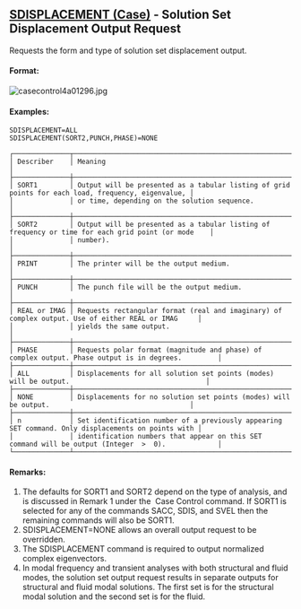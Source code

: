 ## [SDISPLACEMENT (Case)](https://help.hexagonmi.com/bundle/MSC_Nastran_2022.4/page/Nastran_Combined_Book/qrg/casecontrol4a/TOC.SDISPLACEMENT.Case.xhtml) - Solution Set Displacement Output Request

Requests the form and type of solution set displacement output.

#### Format:

![casecontrol4a01296.jpg](https://help-be.hexagonmi.com/bundle/MSC_Nastran_2022.4/page/Nastran_Combined_Book/qrg/casecontrol4a/../../../assets/casecontrol4a01296.jpg?_LANG=enus)  

#### Examples:

```nastran
SDISPLACEMENT=ALL
SDISPLACEMENT(SORT2,PUNCH,PHASE)=NONE
```

```text
┌──────────────┬────────────────────────────────────────────────────────────────────────────────────────────────────┐
│ Describer    │ Meaning                                                                                            │
├──────────────┼────────────────────────────────────────────────────────────────────────────────────────────────────┤
│ SORT1        │ Output will be presented as a tabular listing of grid points for each load, frequency, eigenvalue, │
│              │ or time, depending on the solution sequence.                                                       │
├──────────────┼────────────────────────────────────────────────────────────────────────────────────────────────────┤
│ SORT2        │ Output will be presented as a tabular listing of frequency or time for each grid point (or mode    │
│              │ number).                                                                                           │
├──────────────┼────────────────────────────────────────────────────────────────────────────────────────────────────┤
│ PRINT        │ The printer will be the output medium.                                                             │
├──────────────┼────────────────────────────────────────────────────────────────────────────────────────────────────┤
│ PUNCH        │ The punch file will be the output medium.                                                          │
├──────────────┼────────────────────────────────────────────────────────────────────────────────────────────────────┤
│ REAL or IMAG │ Requests rectangular format (real and imaginary) of complex output. Use of either REAL or IMAG     │
│              │ yields the same output.                                                                            │
├──────────────┼────────────────────────────────────────────────────────────────────────────────────────────────────┤
│ PHASE        │ Requests polar format (magnitude and phase) of complex output. Phase output is in degrees.         │
├──────────────┼────────────────────────────────────────────────────────────────────────────────────────────────────┤
│ ALL          │ Displacements for all solution set points (modes) will be output.                                  │
├──────────────┼────────────────────────────────────────────────────────────────────────────────────────────────────┤
│ NONE         │ Displacements for no solution set points (modes) will be output.                                   │
├──────────────┼────────────────────────────────────────────────────────────────────────────────────────────────────┤
│ n            │ Set identification number of a previously appearing SET command. Only displacements on points with │
│              │ identification numbers that appear on this SET command will be output (Integer  >  0).             │
└──────────────┴────────────────────────────────────────────────────────────────────────────────────────────────────┘
```

#### Remarks:

1. The defaults for SORT1 and SORT2 depend on the type of analysis, and is discussed in Remark 1 under the   Case Control command. If SORT1 is selected for any of the commands SACC, SDIS, and SVEL then the remaining commands will also be SORT1.
2. SDISPLACEMENT=NONE allows an overall output request to be overridden.
3. The SDISPLACEMENT command is required to output normalized complex eigenvectors.
4. In modal frequency and transient analyses with both structural and fluid modes, the solution set output request results in separate outputs for structural and fluid modal solutions. The first set is for the structural modal solution and the second set is for the fluid.
